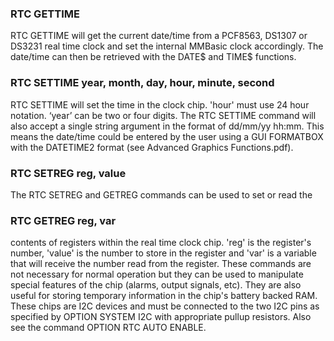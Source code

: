 

### RTC GETTIME

RTC GETTIME will get the current date/time from a PCF8563, DS1307 or DS3231 real time clock and set the internal MMBasic clock accordingly. The date/time can then be retrieved with the DATE$ and TIME$ functions.

### RTC SETTIME year, month, day, hour, minute, second

RTC SETTIME will set the time in the clock chip. 'hour' must use 24 hour notation. ‘year’ can be two or four digits. The RTC SETTIME command will also accept a single string argument in the format of dd/mm/yy hh:mm. This means the date/time could be entered by the user using a GUI FORMATBOX with the DATETIME2 format (see Advanced Graphics Functions.pdf).

### RTC SETREG reg, value

The RTC SETREG and GETREG commands can be used to set or read the

### RTC GETREG reg, var

contents of registers within the real time clock chip. 'reg' is the register's number, 'value' is the number to store in the register and 'var' is a variable that will receive the number read from the register. These commands are not necessary for normal operation but they can be used to manipulate special features of the chip (alarms, output signals, etc). They are also useful for storing temporary information in the chip's battery backed RAM. These chips are I2C devices and must be connected to the two I2C pins as specified by OPTION SYSTEM I2C with appropriate pullup resistors. Also see the command OPTION RTC AUTO ENABLE.